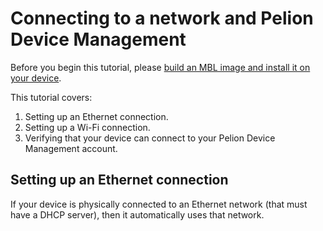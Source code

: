 # Connecting to a network and Pelion Device Management

<span class="notes">Before you begin this tutorial, please [build an MBL image and install it on your device](../getting-started/tutorial-building-an-image.html).</span>

This tutorial covers:

1. Setting up an Ethernet connection.
2. Setting up a Wi-Fi connection.
3. Verifying that your device can connect to your Pelion Device Management account.

## Setting up an Ethernet connection

If your device is physically connected to an Ethernet network (that must have a DHCP server), then it automatically uses that network.
